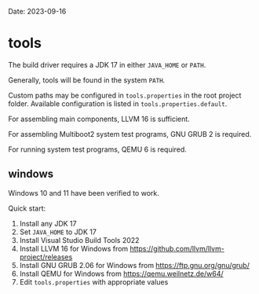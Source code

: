 Date: 2023-09-16

# tools

The build driver requires a JDK 17 in either `JAVA_HOME` or `PATH`.

Generally, tools will be found in the system `PATH`.

Custom paths may be configured in `tools.properties` in the root project folder.
Available configuration is listed in `tools.properties.default`.

For assembling main components, LLVM 16 is sufficient.

For assembling Multiboot2 system test programs, GNU GRUB 2 is required.

For running system test programs, QEMU 6 is required.

## windows

Windows 10 and 11 have been verified to work.

Quick start:

1. Install any JDK 17
2. Set `JAVA_HOME` to JDK 17
3. Install Visual Studio Build Tools 2022
4. Install LLVM 16 for Windows from https://github.com/llvm/llvm-project/releases
5. Install GNU GRUB 2.06 for Windows from https://ftp.gnu.org/gnu/grub/
6. Install QEMU for Windows from https://qemu.weilnetz.de/w64/
7. Edit `tools.properties` with appropriate values